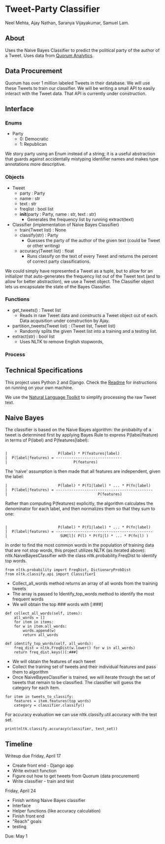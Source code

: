 # Tweet-Party Classifier
Neel Mehta, Ajay Nathan, Saranya Vijayakumar, Samuel Lam.

## About
Uses the Naive Bayes Classifier to predict the political party of the author of a Tweet. Uses data from [Quorum Analytics](https://quorum.us).

## Data Procurement
Quorum has over 1 million labeled Tweets in their database. We will use these Tweets to train our classifier. We will be writing a small API to easily interact with the Tweet data. That API is currently under construction. 

## Interface

### Enums
* Party
  * 0: Democratic
  * 1: Republican
 
We story party using an Enum instead of a string; it is a useful abstraction that guards against accidentally mistyping identifier names and makes type annotations more descriptive.

### Objects

* Tweet
  * party : Party
  * name : str
  * text : str
  * freqlist : bool list
  * __init__(party : Party, name : str, text : str)
    * Generates the frequency list by running extract(text)
* Classifier (implementation of Naive Bayes Classifier)
  * train(Tweet list) : None
  * classify(str) : Party
    * Guesses the party of the author of the given text (could be Tweet or other writing)
  * accuracy(Tweet list) : float
    * Runs classify on the text of every Tweet and returns the percent of correct party classifications.

We could simply have represented a Tweet as a tuple, but to allow for an initializer that auto-generates the frequency list out of the Tweet text (and to allow for better abstraction), we use a Tweet object. The Classifier object lets us encapsulate the state of the Bayes Classifier.

### Functions
* get_tweets() : Tweet list
  * Reads in raw Tweet data and constructs a Tweet object out of each. Data acquisition under construction by Ajay.
* partition_tweets(Tweet list) : (Tweet list, Tweet list)
  * Randomly splits the given Tweet list into a training and a testing list.
* extract(str) : bool list
  * Uses NLTK to remove English stopwords, 

### Process

## Technical Specifications
This project uses Python 2 and Django. Check the [Readme](https://github.com/hathix/tweet-party-classifier/blob/master/README.md) for instructions on running on your own machine.

We use the [Natural Language Toolkit](http://www.nltk.org/) to simplify processing the raw Tweet text.

## Naive Bayes 

The classifier is based on the Naive Bayes algorithm: the probabilty of a tweet is determined first by applying Bayes Rule to express P(label/feature) in terms of P(label) and P(features|label):

```

|                       P(label) * P(features|label)
|  P(label|features) = ------------------------------
|                              P(features)

```
The 'naive' assumption is then made that all features are independent, given the label:

```
|                       P(label) * P(f1|label) * ... * P(fn|label)
|  P(label|features) = --------------------------------------------
|                                         P(features)

```

Rather than computing P(features) explicitly, the algorithm
calculates the denominator for each label, and then normalizes them so that they
sum to one:

```

|                       P(label) * P(f1|label) * ... * P(fn|label)
|  P(label|features) = --------------------------------------------
|                        SUM[l]( P(l) * P(f1|l) * ... * P(fn|l) )

```

In order to find the most common words in the population of training data that are not stop words, this project utilizes NLTK (as iterated above): nltk.NaiveBayesClassifier with the class nltk.probability.FreqDist to identify top words.

```
from nltk.probability import FreqDist, DictionaryProbDist
from nltk.classify.api import ClassifierI
```

- Collect_all_words method returns an array of all words from the training tweets
- The array is passed to Identify_top_words method to identify the most frequent words
- We will obtain the top ### words with [:###]

```
def collect_all_words(self, items):
	all_words = []
	for item in items:
	for w in item.all_words:
		words.append(w)
		return all_words

def identify_top_words(self, all_words):
	freq_dist = nltk.FreqDist(w.lower() for w in all_words)
	return freq_dist.keys()[:###]
```

- We will obtain the features of each tweet
- Collect the training set of tweets and their individual features and pass them to algorithm
- Once NaiveBayesClassifier is trained, we will iterate through the set of tweets that remain to be classified. The classifier will guess the category for each item.

```
for item in tweets_to_classify:
	features = item.features(top_words)
	category = classifier.classify()
```

For accuracy evaluation we can use nltk.classify.util.accuracy with the test set.

```
print(nltk.classify.accuracy(classifier, test_set))
```

## Timeline
Writeup due Friday, April 17

- Create front end - Django app
- Write extract function
- Figure out how to get tweets from Quorum (data procurement)
- Write classifier - train and test

Friday, April 24

- Finish writing Naive Bayes classifier
- Interface
- Helper functions (like accuracy calculation)
- Finish front end
- "Reach" goals
- testing

Due: May 1

